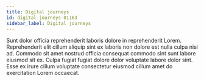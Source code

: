 ```yaml
---
title: Digital journeys
id: digital-journeys-01163
sidebar_label: Digital journeys
---
```


Sunt dolor officia reprehenderit laboris dolore in reprehenderit Lorem. Reprehenderit elit cillum aliquip sint ex laboris non dolore est nulla culpa nisi ad. Commodo sit amet nostrud officia consequat commodo sint sunt labore eiusmod sit ex. Culpa fugiat fugiat dolore dolor voluptate labore dolor sint. Esse ex irure cillum voluptate consectetur eiusmod cillum amet do exercitation Lorem occaecat.

